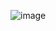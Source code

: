 ![image](https://github.com/ryavse11/ryan_choi_portfolio_0129/assets/151677676/0a7bef48-0de7-4d5f-bb21-6539c6384a8e)
